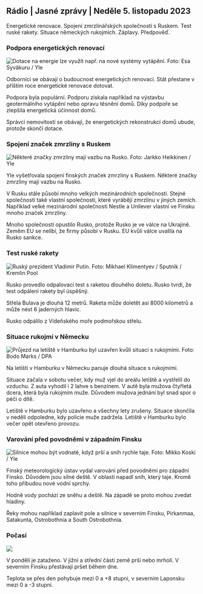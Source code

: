 ## Rádio \| Jasné zprávy \| Neděle 5. listopadu 2023

Energetické renovace. Spojení zmrzlinářských společností s Ruskem. Test ruské rakety. Situace německých rukojmích. Záplavy. Předpověď.

### Podpora energetických renovací

![Dotace na energie lze využít např. na nové systémy vytápění. Foto: Esa Syväkuru / Yle](https://images.cdn.yle.fi/image/upload/c_crop,h_3349,w_5954,x_0,y_325/ar_1.77777777777777777,c_fill,g_faces,/d_16q_auto:eco/f_auto/fl_lossy/v1676637402/39-107442463ef747ea1acd)

Odborníci se obávají o budoucnost energetických renovací. Stát přestane v příštím roce energetické renovace dotovat.

Podpora byla populární. Podporu získala například na výstavbu geotermálního vytápění nebo opravu těsnění domů. Díky podpoře se zlepšila energetická účinnost domů.

Správci nemovitostí se obávají, že energetických rekonstrukcí domů ubude, protože skončí dotace.

### Spojení značek zmrzliny s Ruskem

![Některé značky zmrzliny mají vazbu na Rusko. Foto: Jarkko Heikkinen / Yle](https://images.cdn.yle.fi/image/upload/c_crop,h_2268,w_4031,x_0,y_0/ar_1.7777777777777777,c_fill,g_faces,h_1201,w/d_pr_0.q_auto:eco/f_auto/fl_lossy/v1682321321/39-110323664462e3b6fb8b)

Yle vyšetřovala spojení finských značek zmrzliny s Ruskem. Některé značky zmrzliny mají vazbu na Rusko.

V Rusku stále působí mnoho velkých mezinárodních společností. Stejné společnosti také vlastní společnosti, které vyrábějí zmrzlinu v jiných zemích. Například velké mezinárodní společnosti Nestle a Unilever vlastní ve Finsku mnoho značek zmrzliny.

Mnoho společností opustilo Rusko, protože Rusko je ve válce na Ukrajině. Zeměm EU se nelíbí, že firmy působí v Rusku. EU kvůli válce uvalila na Rusko sankce.

### Test ruské rakety

![Ruský prezident Vladimir Putin. Foto: Mikhael Klimentyev / Sputnik / Kremlin Pool](https://images.cdn.yle.fi/image/upload/c_crop,h_4519,w_8034,x_16,y_238/ar_1.7777777777777777,c_fill,g_17,c_fill,g_1.0/q_auto:eco/f_auto/fl_lossy/v1678982359/39-108632664133bfc2dc51)

Rusko provedlo odpalovací test s raketou dlouhého doletu. Rusko tvrdí, že test odpálení rakety byl úspěšný.

Střela Bulava je dlouhá 12 metrů. Raketa může doletět asi 8000 kilometrů a může nést 6 jaderných hlavic.

Rusko odpálilo z Vídeňského moře podmořskou střelu.

### Situace rukojmí v Německu

![Průjezd na letiště v Hamburku byl uzavřen kvůli situaci s rukojmími. Foto: Bodo Marks / DPA](https://images.cdn.yle.fi/image/upload/c_crop,h_2703,w_4806,x_0,y_500/ar_1.777777777777777,c_fill,g_faces,h_1205/d_0q_auto:eco/f_auto/fl_lossy/v1699181525/39-11959676547736ea1bc0)

Na letišti v Hamburku v Německu panuje dlouhá situace s rukojmími.

Situace začala v sobotu večer, kdy muž vjel do areálu letiště a vystřelil do vzduchu. Z auta vyhodil i 2 lahve s benzínem. V autě byla mužova čtyřletá dcera, která byla rukojmím muže. Důvodem mužova jednání byl snad spor o péči o dítě.

Letiště v Hamburku bylo uzavřeno a všechny lety zrušeny. Situace skončila v neděli odpoledne, kdy policie muže zadržela. Letiště v Hamburku bylo večer opět otevřeno provozu.

### Varování před povodněmi v západním Finsku

![Silnice mohou být vodnaté, když prší a sníh rychle taje. Foto: Mikko Koski / Yle](https://images.cdn.yle.fi/image/upload/c_crop,h_3078,w_5472,x_0,y_218/ar_1.7777777777777777,c_fill,g_faces,h_160d/w.0q_auto:eco/f_auto/fl_lossy/v1697618867/39-11828126521489e76d51)

Finský meteorologický ústav vydal varování před povodněmi pro západní Finsko. Důvodem jsou silné deště. V oblasti napadl sníh, který taje. Kromě toho přibudou nové vodní sprchy.

Hodně vody pochází ze sněhu a deště. Na západě se proto mohou zvedat hladiny.

Řeky mohou například zaplavit pole a silnice v severním Finsku, Pirkanmaa, Satakunta, Ostrobothnia a South Ostrobothnia.

### Počasí

![](https://images.cdn.yle.fi/image/upload/c_crop,h_1080,w_1919,x_0,y_0/ar_1.7777777777777777,c_fill,g_faces,h_auto:w_1100/dprf_auto/fl_lossy/v1699200945/39-11960206547bf95c98f5)

V pondělí je zataženo. V jižní a střední části země prší nebo mrholí. V severním Finsku přestávají pršet během dne.

Teplota se přes den pohybuje mezi 0 a +8 stupni, v severním Laponsku mezi 0 a -3 stupni.